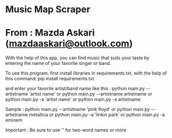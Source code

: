 # Music Map Scraper
# From : Mazda Askari (mazdaaskari@outlook.com)

With the help of this app, 
you can find music that suits your taste 
by entering the name of your favorite singer or band.

To use this program, first install libraries in requirements.txt, with the help of this command: pip install requirements.txt

and enter your favorite artist/band name like this : 
  python main.py --artistname 'artist name'
  or
  python main.py --artistname artistname
  or
  python main.py -a 'artist name'
  or
  python main.py -a artistname
  
Sample :
  python main.py --artistname 'pink floyd'
  or
  python main.py --artistname metallica
  or
  python main.py -a 'linkin park'
  or
  python main.py -a eminem
  
 Important : Be sure to use '' for two-word names or more 
